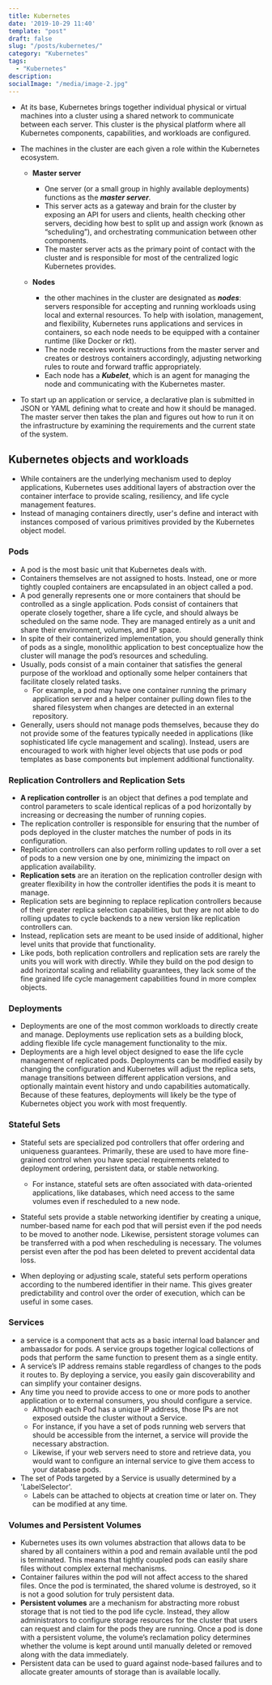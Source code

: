 ```yaml
---
title: Kubernetes
date: '2019-10-29 11:40'
template: "post"
draft: false
slug: "/posts/kubernetes/"
category: "Kubernetes"
tags:
  - "Kubernetes"
description:
socialImage: "/media/image-2.jpg"
---
```

- At its base, Kubernetes brings together individual physical or virtual machines into a cluster using a shared network to communicate between each server. This cluster is the physical platform where all Kubernetes components, capabilities, and workloads are configured.

- The machines in the cluster are each given a role within the Kubernetes ecosystem. 
  + **Master server**
    + One server (or a small group in highly available deployments) functions as the **_master server_**. 
    + This server acts as a gateway and brain for the cluster by exposing an API for users and clients, health checking other servers, deciding how best to split up and assign work (known as “scheduling”), and orchestrating communication between other components.
    + The master server acts as the primary point of contact with the cluster and is responsible for most of the centralized logic Kubernetes provides.

  + **Nodes**
    + the other machines in the cluster are designated as **_nodes_**: servers responsible for accepting and running workloads using local and external resources. To help with isolation, management, and flexibility, Kubernetes runs applications and services in containers, so each node needs to be equipped with a container runtime (like Docker or rkt).
    + The node receives work instructions from the master server and creates or destroys containers accordingly, adjusting networking rules to route and forward traffic appropriately.
    + Each node has a **_Kubelet_**, which is an agent for managing the node and communicating with the Kubernetes master.

- To start up an application or service, a declarative plan is submitted in JSON or YAML defining what to create and how it should be managed. The master server then takes the plan and figures out how to run it on the infrastructure by examining the requirements and the current state of the system.

## Kubernetes objects and workloads
* While containers are the underlying mechanism used to deploy applications, Kubernetes uses additional layers of abstraction over the container interface to provide scaling, resiliency, and life cycle management features. 
* Instead of managing containers directly, user's define and interact with instances composed of various primitives provided by the Kubernetes object model.
	
### Pods
* A pod is the most basic unit that Kubernetes deals with. 
* Containers themselves are not assigned to hosts. Instead, one or more tightly coupled containers are encapsulated in an object called a pod.
* A pod generally represents one or more containers that should be controlled as a single application. Pods consist of containers that operate closely together, share a life cycle, and should always be scheduled on the same node. They are managed entirely as a unit and share their environment, volumes, and IP space. 
* In spite of their containerized implementation, you should generally think of pods as a single, monolithic application to best conceptualize how the cluster will manage the pod’s resources and scheduling.
* Usually, pods consist of a main container that satisfies the general purpose of the workload and optionally some helper containers that facilitate closely related tasks.
  + For example, a pod may have one container running the primary application server and a helper container pulling down files to the shared filesystem when changes are detected in an external repository. 
* Generally, users should not manage pods themselves, because they do not provide some of the features typically needed in applications (like sophisticated life cycle management and scaling). Instead, users are encouraged to work with higher level objects that use pods or pod templates as base components but implement additional functionality.
		
### Replication Controllers and Replication Sets
* **A replication controller** is an object that defines a pod template and control parameters to scale identical replicas of a pod horizontally by increasing or decreasing the number of running copies.
* The replication controller is responsible for ensuring that the number of pods deployed in the cluster matches the number of pods in its configuration.
* Replication controllers can also perform rolling updates to roll over a set of pods to a new version one by one, minimizing the impact on application availability.
* **Replication sets** are an iteration on the replication controller design with greater flexibility in how the controller identifies the pods it is meant to manage.
* Replication sets are beginning to replace replication controllers because of their greater replica selection capabilities, but they are not able to do rolling updates to cycle backends to a new version like replication controllers can.
* Instead, replication sets are meant to be used inside of additional, higher level units that provide that functionality.
* Like pods, both replication controllers and replication sets are rarely the units you will work with directly. While they build on the pod design to add horizontal scaling and reliability guarantees, they lack some of the fine grained life cycle management capabilities found in more complex objects.
		
### Deployments
* Deployments are one of the most common workloads to directly create and manage. Deployments use replication sets as a building block, adding flexible life cycle management functionality to the mix.
* Deployments are a high level object designed to ease the life cycle management of replicated pods. Deployments can be modified easily by changing the configuration and Kubernetes will adjust the replica sets, manage transitions between different application versions, and optionally maintain event history and undo capabilities automatically. Because of these features, deployments will likely be the type of Kubernetes object you work with most frequently.
		
### Stateful Sets
* Stateful sets are specialized pod controllers that offer ordering and uniqueness guarantees. Primarily, these are used to have more fine-grained control when you have special requirements related to deployment ordering, persistent data, or stable networking. 
  + For instance, stateful sets are often associated with data-oriented applications, like databases, which need access to the same volumes even if rescheduled to a new node.
* Stateful sets provide a stable networking identifier by creating a unique, number-based name for each pod that will persist even if the pod needs to be moved to another node. Likewise, persistent storage volumes can be transferred with a pod when rescheduling is necessary. The volumes persist even after the pod has been deleted to prevent accidental data loss.
* When deploying or adjusting scale, stateful sets perform operations according to the numbered identifier in their name. This gives greater predictability and control over the order of execution, which can be useful in some cases.
		
### Services
* a service is a component that acts as a basic internal load balancer and ambassador for pods. A service groups together logical collections of pods that perform the same function to present them as a single entity.
* A service’s IP address remains stable regardless of changes to the pods it routes to. By deploying a service, you easily gain discoverability and can simplify your container designs.
* Any time you need to provide access to one or more pods to another application or to external consumers, you should configure a service.
  + Although each Pod has a unique IP address, those IPs are not exposed outside the cluster without a Service.
  + For instance, if you have a set of pods running web servers that should be accessible from the internet, a service will provide the necessary abstraction. 
  + Likewise, if your web servers need to store and retrieve data, you would want to configure an internal service to give them access to your database pods.
* The set of Pods targeted by a Service is usually determined by a 'LabelSelector'.
  + Labels can be attached to objects at creation time or later on. They can be modified at any time.
			
### Volumes and Persistent Volumes
* Kubernetes uses its own volumes abstraction that allows data to be shared by all containers within a pod and remain available until the pod is terminated. This means that tightly coupled pods can easily share files without complex external mechanisms. 
* Container failures within the pod will not affect access to the shared files. Once the pod is terminated, the shared volume is destroyed, so it is not a good solution for truly persistent data.
* **Persistent volumes** are a mechanism for abstracting more robust storage that is not tied to the pod life cycle. Instead, they allow administrators to configure storage resources for the cluster that users can request and claim for the pods they are running. Once a pod is done with a persistent volume, the volume’s reclamation policy determines whether the volume is kept around until manually deleted or removed along with the data immediately. 
* Persistent data can be used to guard against node-based failures and to allocate greater amounts of storage than is available locally.
